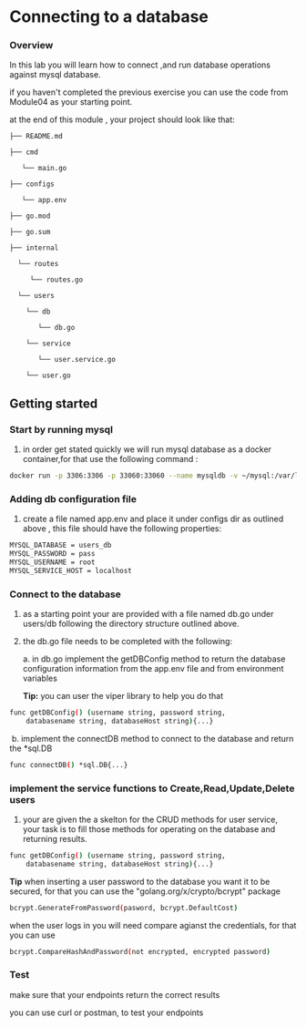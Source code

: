 # Connecting to a database

### Overview

In this lab you will learn how to connect ,and run database operations against mysql database. 

if you haven't completed the previous exercise you can use the code from Module04 as your starting point. 

at the end of this module , your project should look like that:

```
├── README.md

├── cmd

   └── main.go

├── configs

   └── app.env

├── go.mod

├── go.sum

├── internal

  └── routes

     └── routes.go

  └── users

​    └── db

​       └── db.go

​    └── service

​       └── user.service.go

​    └── user.go
```

## Getting started 

### Start by running mysql 

1. in order get stated quickly we will run mysql database as a docker container,for that use the following command :

```bash
docker run -p 3306:3306 -p 33060:33060 --name mysqldb -v ~/mysql:/var/lib/mysql -e MYSQL_ROOT_PASSWORD=pass -d mysql

```

### Adding db configuration file

1. create a file named app.env and place it under configs dir as outlined above , this file should have the following properties:

```bash
MYSQL_DATABASE = users_db  
MYSQL_PASSWORD = pass
MYSQL_USERNAME = root
MYSQL_SERVICE_HOST = localhost
```

### Connect to the database

1. as a starting point your are provided with a file named db.go under users/db following the directory structure outlined above.

2. the db.go file needs to be completed with the following:

   a.	in db.go implement the  getDBConfig method to return the database configuration information from the app.env file and  from environment variables

   **Tip:** you can user the viper library to help you do that 

```bash
func getDBConfig() (username string, password string,
	databasename string, databaseHost string){...}
```

​	  b.	implement the connectDB method to connect to the database and return the *sql.DB 

```bash
func connectDB() *sql.DB{...}
```

### implement the service functions to Create,Read,Update,Delete users

1. your are given the a skelton for the CRUD methods for user service, your task is to fill those methods for operating on the database and returning results.

```bash
func getDBConfig() (username string, password string,
	databasename string, databaseHost string){...}
```

**Tip** when inserting a user password to the database you want it to be secured, for that you can use the "golang.org/x/crypto/bcrypt" package

```bash
bcrypt.GenerateFromPassword(pasword, bcrypt.DefaultCost)
```

when the user logs in you will need compare agianst the credentials, for that you can use 

```bash
bcrypt.CompareHashAndPassword(not encrypted, encrypted password)
```

### Test 

make sure that your endpoints return the correct results

you can use curl or postman, to test your endpoints
